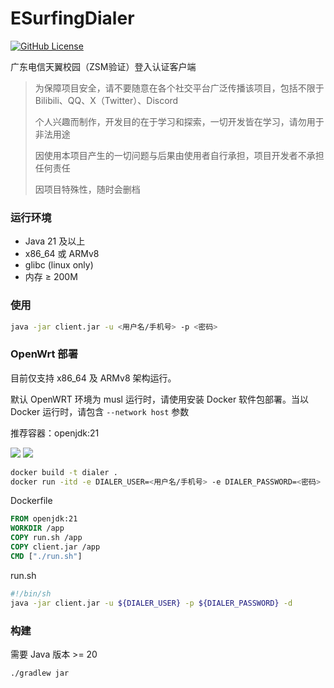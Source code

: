 # ESurfingDialer
[![GitHub License](https://img.shields.io/github/license/Rsplwe/ESurfingDialer?style=flat-square)](https://github.com/Rsplwe/ESurfingDialer/blob/main/LICENSE)

广东电信天翼校园（ZSM验证）登入认证客户端
> 为保障项目安全，请不要随意在各个社交平台广泛传播该项目，包括不限于Bilibili、QQ、X（Twitter）、Discord
>
> 个人兴趣而制作，开发目的在于学习和探索，一切开发皆在学习，请勿用于非法用途
>
> 因使用本项目产生的一切问题与后果由使用者自行承担，项目开发者不承担任何责任
>
> 因项目特殊性，随时会删档

### 运行环境
* Java 21 及以上
* x86_64 或 ARMv8
* glibc (linux only)
* 内存 ≥ 200M

### 使用
```bash
java -jar client.jar -u <用户名/手机号> -p <密码>
````

### OpenWrt 部署
目前仅支持 x86_64 及 ARMv8 架构运行。

默认 OpenWRT 环境为 musl 运行时，请使用安装 Docker 软件包部署。当以 Docker 运行时，请包含 `--network host` 参数

推荐容器：openjdk:21

![](imgs/01.png)
![](imgs/02.png)

```bash
docker build -t dialer .
docker run -itd -e DIALER_USER=<用户名/手机号> -e DIALER_PASSWORD=<密码> --name dialer-client --network host --restart=always dialer
```

Dockerfile
```dockerfile
FROM openjdk:21
WORKDIR /app
COPY run.sh /app
COPY client.jar /app
CMD ["./run.sh"]
```
run.sh
```bash
#!/bin/sh
java -jar client.jar -u ${DIALER_USER} -p ${DIALER_PASSWORD} -d
```


### 构建
需要 Java 版本 >= 20
```bash
./gradlew jar
```
